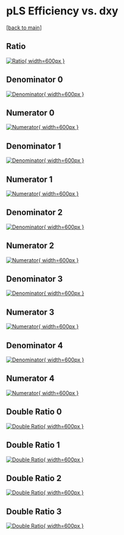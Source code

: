 # pLS Efficiency vs. dxy

[[back to main](./)]



## Ratio

[![Ratio](../mtv/var/pLS_xtr_321_0_eff_dxy.png){ width=600px }](../mtv/var/pLS_xtr_321_0_eff_dxy.pdf)

## Denominator 0

[![Denominator](../mtv/den/pLS_xtr_321_0_eff_dxy_den0.png){ width=600px }](../mtv/den/pLS_xtr_321_0_eff_dxy_den0.pdf)

## Numerator 0

[![Numerator](../mtv/num/pLS_xtr_321_0_eff_dxy_num0.png){ width=600px }](../mtv/num/pLS_xtr_321_0_eff_dxy_num0.pdf)

## Denominator 1

[![Denominator](../mtv/den/pLS_xtr_321_0_eff_dxy_den1.png){ width=600px }](../mtv/den/pLS_xtr_321_0_eff_dxy_den1.pdf)

## Numerator 1

[![Numerator](../mtv/num/pLS_xtr_321_0_eff_dxy_num1.png){ width=600px }](../mtv/num/pLS_xtr_321_0_eff_dxy_num1.pdf)

## Denominator 2

[![Denominator](../mtv/den/pLS_xtr_321_0_eff_dxy_den2.png){ width=600px }](../mtv/den/pLS_xtr_321_0_eff_dxy_den2.pdf)

## Numerator 2

[![Numerator](../mtv/num/pLS_xtr_321_0_eff_dxy_num2.png){ width=600px }](../mtv/num/pLS_xtr_321_0_eff_dxy_num2.pdf)

## Denominator 3

[![Denominator](../mtv/den/pLS_xtr_321_0_eff_dxy_den3.png){ width=600px }](../mtv/den/pLS_xtr_321_0_eff_dxy_den3.pdf)

## Numerator 3

[![Numerator](../mtv/num/pLS_xtr_321_0_eff_dxy_num3.png){ width=600px }](../mtv/num/pLS_xtr_321_0_eff_dxy_num3.pdf)

## Denominator 4

[![Denominator](../mtv/den/pLS_xtr_321_0_eff_dxy_den4.png){ width=600px }](../mtv/den/pLS_xtr_321_0_eff_dxy_den4.pdf)

## Numerator 4

[![Numerator](../mtv/num/pLS_xtr_321_0_eff_dxy_num4.png){ width=600px }](../mtv/num/pLS_xtr_321_0_eff_dxy_num4.pdf)

## Double Ratio 0

[![Double Ratio](../mtv/ratio/pLS_xtr_321_0_eff_dxy_ratio0.png){ width=600px }](../mtv/ratio/pLS_xtr_321_0_eff_dxy_ratio0.pdf)

## Double Ratio 1

[![Double Ratio](../mtv/ratio/pLS_xtr_321_0_eff_dxy_ratio1.png){ width=600px }](../mtv/ratio/pLS_xtr_321_0_eff_dxy_ratio1.pdf)

## Double Ratio 2

[![Double Ratio](../mtv/ratio/pLS_xtr_321_0_eff_dxy_ratio2.png){ width=600px }](../mtv/ratio/pLS_xtr_321_0_eff_dxy_ratio2.pdf)

## Double Ratio 3

[![Double Ratio](../mtv/ratio/pLS_xtr_321_0_eff_dxy_ratio3.png){ width=600px }](../mtv/ratio/pLS_xtr_321_0_eff_dxy_ratio3.pdf)

